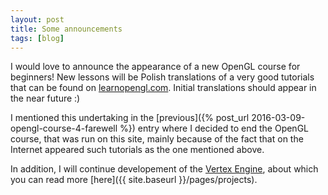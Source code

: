 ```yaml
---
layout: post
title: Some announcements
tags: [blog]
---
```


I would love to announce the appearance of a new OpenGL course for beginners! New lessons will be Polish translations of a very good tutorials that can be found on [learnopengl.com](https://learnopengl.com/ "LearnOpenGL"). Initial translations should appear in the near future :)  

I mentioned this undertaking in the [previous]({% post_url 2016-03-09-opengl-course-4-farewell %}) entry where I decided to end the OpenGL course, that was run on this site, mainly because of the fact that on the Internet appeared such tutorials as the one mentioned above.

In addition, I will continue developement of the [Vertex Engine](https://github.com/Shot511/VertexEngine "Vertex Engine"), about which you can read more [here]({{ site.baseurl }}/pages/projects).
